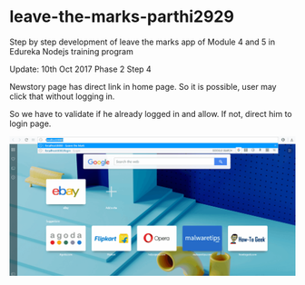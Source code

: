 # leave-the-marks-parthi2929
Step by step development of leave the marks app of Module 4 and 5 in Edureka Nodejs training program

Update: 10th Oct 2017
Phase 2 Step 4 

Newstory page has direct link in home page. So it is possible, user may click that without logging in.

So we have to validate if he already logged in and allow. If not, direct him to login page.


![demo](demo/Phase_2_Step_4_OtherPages_Demo.gif)
